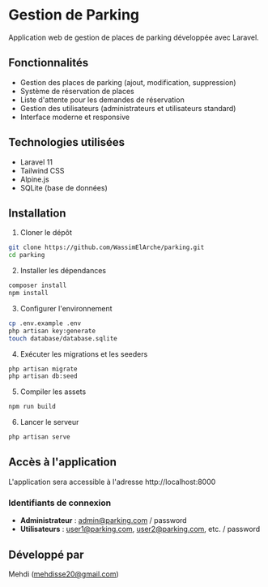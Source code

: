 # Gestion de Parking

Application web de gestion de places de parking développée avec Laravel.

## Fonctionnalités

- Gestion des places de parking (ajout, modification, suppression)
- Système de réservation de places
- Liste d'attente pour les demandes de réservation
- Gestion des utilisateurs (administrateurs et utilisateurs standard)
- Interface moderne et responsive

## Technologies utilisées

- Laravel 11
- Tailwind CSS
- Alpine.js
- SQLite (base de données)

## Installation

1. Cloner le dépôt
```bash
git clone https://github.com/WassimElArche/parking.git
cd parking
```

2. Installer les dépendances
```bash
composer install
npm install
```

3. Configurer l'environnement
```bash
cp .env.example .env
php artisan key:generate
touch database/database.sqlite
```

4. Exécuter les migrations et les seeders
```bash
php artisan migrate
php artisan db:seed
```

5. Compiler les assets
```bash
npm run build
```

6. Lancer le serveur
```bash
php artisan serve
```

## Accès à l'application

L'application sera accessible à l'adresse http://localhost:8000

### Identifiants de connexion

- **Administrateur** : admin@parking.com / password
- **Utilisateurs** : user1@parking.com, user2@parking.com, etc. / password

## Développé par

Mehdi (mehdisse20@gmail.com)
